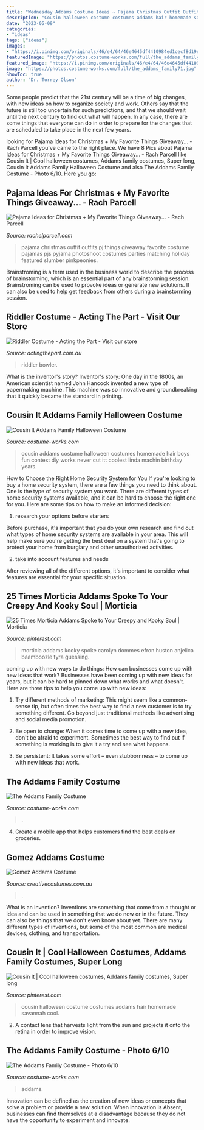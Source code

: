 ```yaml
---
title: "Wednesday Addams Costume Ideas ~ Pajama Christmas Outfit Outfits Pj Things Giveaway Favorite Costume Pajamas Pjs Pyjama Photoshoot Costumes Parties Matching Holiday Featured Slumber Pinkpeonies"
description: "Cousin halloween costume costumes addams hair homemade savannah cool"
date: "2023-05-09"
categories:
- "ideas"
tags: ["ideas"]
images:
- "https://i.pinimg.com/originals/46/e4/64/46e4645df4410984ed1cecf8d19e3915.jpg"
featuredImage: "https://photos.costume-works.com/full/the_addams_family71.jpg"
featured_image: "https://i.pinimg.com/originals/46/e4/64/46e4645df4410984ed1cecf8d19e3915.jpg"
image: "https://photos.costume-works.com/full/the_addams_family71.jpg"
ShowToc: true
author: "Dr. Torrey Olson"
---
```



Some people predict that the 21st century will be a time of big changes, with new ideas on how to organize society and work. Others say that the future is still too uncertain for such predictions, and that we should wait until the next century to find out what will happen. In any case, there are some things that everyone can do in order to prepare for the changes that are scheduled to take place in the next few years.

	

		
looking for Pajama Ideas for Christmas + My Favorite Things Giveaway... - Rach Parcell you've came to the right place. We have 8 Pics about Pajama Ideas for Christmas + My Favorite Things Giveaway... - Rach Parcell like Cousin It | Cool halloween costumes, Addams family costumes, Super long, Cousin It Addams Family Halloween Costume and also The Addams Family Costume - Photo 6/10. Here you go:
		
    
## Pajama Ideas For Christmas + My Favorite Things Giveaway... - Rach Parcell

<img loading=lazy src="https://sfo2.digitaloceanspaces.com/rachelparcell/2016/11/jcrew-christmas-pajama-ideas-1.jpg" onerror="this.onerror=null;this.src='https://tse3.mm.bing.net/th?id=OIP.FK8ONhAA2zm7_uJLwuWCFAHaKe&amp;pid=15.1';" alt="Pajama Ideas for Christmas + My Favorite Things Giveaway... - Rach Parcell">

_Source: rachelparcell.com_

>pajama christmas outfit outfits pj things giveaway favorite costume pajamas pjs pyjama photoshoot costumes parties matching holiday featured slumber pinkpeonies. 

	

Brainstroming is a term used in the business world to describe the process of brainstorming, which is an essential part of any brainstorming session. Brainstroming can be used to provoke ideas or generate new solutions. It can also be used to help get feedback from others during a brainstorming session.

    
## Riddler Costume - Acting The Part - Visit Our Store

<img loading=lazy src="https://www.actingthepart.com.au/wp-content/uploads/2020/06/Riddler-costume.jpg?is-pending-load=1" onerror="this.onerror=null;this.src='https://tse1.mm.bing.net/th?id=OIP.71wtYpaN-nIufsQM_aqBHQAAAA&amp;pid=15.1';" alt="Riddler Costume - Acting the Part - Visit our store">

_Source: actingthepart.com.au_

>riddler bowler. 

	

What is the inventor's story?
Inventor's story: One day in the 1800s, an American scientist named John Hancock invented a new type of papermaking machine. This machine was so innovative and groundbreaking that it quickly became the standard in printing.

    
## Cousin It Addams Family Halloween Costume

<img loading=lazy src="http://photos.costume-works.com/full/cousin_it_addams_family.jpg" onerror="this.onerror=null;this.src='https://tse1.mm.bing.net/th?id=OIP.q5BR3PogIztt1DS9_O2iqQHaJ3&amp;pid=15.1';" alt="Cousin It Addams Family Halloween Costume">

_Source: costume-works.com_

>cousin addams costume halloween costumes homemade hair boys fun contest diy works never cut itt coolest linda machin birthday years. 

	

How to Choose the Right Home Security System for You
If you're looking to buy a home security system, there are a few things you need to think about. One is the type of security system you want. There are different types of home security systems available, and it can be hard to choose the right one for you. Here are some tips on how to make an informed decision: 
1. research your options before starters

Before purchase, it's important that you do your own research and find out what types of home security systems are available in your area. This will help make sure you're getting the best deal on a system that's going to protect your home from burglary and other unauthorized activities. 

2. take into account features and needs

After reviewing all of the different options, it's important to consider what features are essential for your specific situation.

    
## 25 Times Morticia Addams Spoke To Your Creepy And Kooky Soul | Morticia

<img loading=lazy src="https://i.pinimg.com/736x/16/b1/0b/16b10bad83712f4db4f713d6c8620e49.jpg" onerror="this.onerror=null;this.src='https://tse3.mm.bing.net/th?id=OIP.7lcuuI7jGpe_UQ8xBxJV0gHaLH&amp;pid=15.1';" alt="25 Times Morticia Addams Spoke to Your Creepy and Kooky Soul | Morticia">

_Source: pinterest.com_

>morticia addams kooky spoke carolyn dommes efron huston anjelica baamboozle tyra guessing. 

	

coming up with new ways to do things: How can businesses come up with new ideas that work?
Businesses have been coming up with new ideas for years, but it can be hard to pinned down what works and what doesn't. Here are three tips to help you come up with new ideas: 
1. Try different methods of marketing: This might seem like a common-sense tip, but often times the best way to find a new customer is to try something different. Go beyond just traditional methods like advertising and social media promotion. 

2. Be open to change: When it comes time to come up with a new idea, don't be afraid to experiment. Sometimes the best way to find out if something is working is to give it a try and see what happens. 

3. Be persistent: It takes some effort – even stubbornness – to come up with new ideas that work.

    
## The Addams Family Costume

<img loading=lazy src="https://photos.costume-works.com/full/the_addams_family-31017-1.jpg" onerror="this.onerror=null;this.src='https://tse3.mm.bing.net/th?id=OIP.A5AqWdwVvo5FG_TUkuTwIwHaK7&amp;pid=15.1';" alt="The Addams Family Costume">

_Source: costume-works.com_

>. 

	

4. Create a mobile app that helps customers find the best deals on groceries. 

    
## Gomez Addams Costume

<img loading=lazy src="https://www.creativecostumes.com.au/wp-content/uploads/2013/10/gomez-687x1024.jpg" onerror="this.onerror=null;this.src='https://tse1.mm.bing.net/th?id=OIP.tprwZqZDCD0MUiW0ncc5wAHaLC&amp;pid=15.1';" alt="Gomez Addams Costume">

_Source: creativecostumes.com.au_

>. 

	

What is an invention?
Inventions are something that come from a thought or idea and can be used in something that we do now or in the future. They can also be things that we don't even know about yet. There are many different types of inventions, but some of the most common are medical devices, clothing, and transportation.

    
## Cousin It | Cool Halloween Costumes, Addams Family Costumes, Super Long

<img loading=lazy src="https://i.pinimg.com/originals/46/e4/64/46e4645df4410984ed1cecf8d19e3915.jpg" onerror="this.onerror=null;this.src='https://tse3.mm.bing.net/th?id=OIP._bWWd3fES-rozlhlWMd5TQHaJ4&amp;pid=15.1';" alt="Cousin It | Cool halloween costumes, Addams family costumes, Super long">

_Source: pinterest.com_

>cousin halloween costume costumes addams hair homemade savannah cool. 

	

2. A contact lens that harvests light from the sun and projects it onto the retina in order to improve vision.

    
## The Addams Family Costume - Photo 6/10

<img loading=lazy src="https://photos.costume-works.com/full/the_addams_family71.jpg" onerror="this.onerror=null;this.src='https://tse4.mm.bing.net/th?id=OIP.7vk7n_bf3azgC26868ECDgHaJ3&amp;pid=15.1';" alt="The Addams Family Costume - Photo 6/10">

_Source: costume-works.com_

>addams. 

	

Innovation can be defined as the creation of new ideas or concepts that solve a problem or provide a new solution. When innovation is Absent, businesses can find themselves at a disadvantage because they do not have the opportunity to experiment and innovate.

